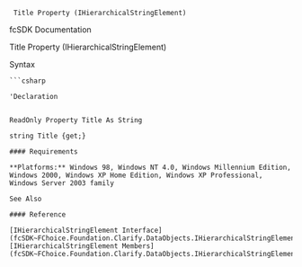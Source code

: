 ﻿     Title Property (IHierarchicalStringElement)                                                   

fcSDK Documentation

Title Property (IHierarchicalStringElement)

Syntax

```vbnet
```csharp

'Declaration
 

ReadOnly Property Title As String

string Title {get;}

#### Requirements

**Platforms:** Windows 98, Windows NT 4.0, Windows Millennium Edition, Windows 2000, Windows XP Home Edition, Windows XP Professional, Windows Server 2003 family

See Also

#### Reference

[IHierarchicalStringElement Interface](fcSDK~FChoice.Foundation.Clarify.DataObjects.IHierarchicalStringElement.md)  
[IHierarchicalStringElement Members](fcSDK~FChoice.Foundation.Clarify.DataObjects.IHierarchicalStringElement_members.md)
